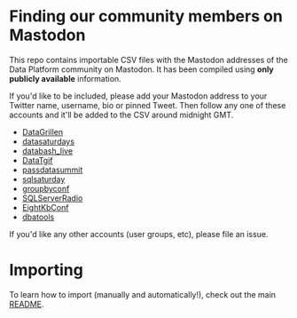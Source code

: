 # Finding our community members on Mastodon

This repo contains importable CSV files with the Mastodon addresses of the Data Platform community on Mastodon. It has been compiled using **only publicly available** information.

If you'd like to be included, please add your Mastodon address to your Twitter name, username, bio or pinned Tweet. Then follow any one of these accounts and it'll be added to the CSV around midnight GMT.

* [DataGrillen](https://twitter.com/DataGrillen)
* [datasaturdays](https://twitter.com/datasaturdays)
* [databash_live](https://twitter.com/databash_live)
* [DataTgif](https://twitter.com/DataTgif)
* [passdatasummit](https://twitter.com/passdatasummit)
* [sqlsaturday](https://twitter.com/sqlsaturday)
* [groupbyconf](https://twitter.com/groupbyconf)
* [SQLServerRadio](https://twitter.com/SQLServerRadio)
* [EightKbConf](https://twitter.com/EightKbConf)
* [dbatools](https://twitter.com/psdbatools)

If you'd like any other accounts (user groups, etc), please file an issue.

# Importing

To learn how to import (manually and automatically!), check out the main [README](https://github.com/dataplat/mastodon#using-the-web-interface).
